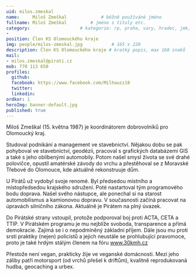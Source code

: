 ```yaml
---
uid: milos.zmeskal
name:     Miloš Zmeškal      		# běžně používáné jméno
fullname: Miloš Zmeškal  		# jméno s tituly etc.
category:              		# kategorie: rp, praha, vary, hradec, jmk, senat
- 
position: Člen KS Olomouckého kraje
img: people/milos-zmeskal.jpg           # 165 x 220
description: Člen KS Olomouckého kraje # kratký popis, max 160 znaků
mail:
- milos.zmeskal@pirati.cz
mob: 770 113 650
profiles:
  github:
  facebook:	https://www.facebook.com/Milhauzz18			
  twitter:
  linkedin:
ordkor: 1   
heroImg: banner-default.jpg
published: true
---
```


Miloš Zmeškal (15. května 1987) je koordinátorem dobrovolníků pro Olomoucký kraj.

Studoval podnikání a management ve stavebnictví. Nějakou dobu se pak pohyboval ve stavebnictví, geodézii, pracoval s grafických databázemi GIS a také s jeho oblíbenými automobily. Potom našel smysl života se své drahé polovičce, opustil amatérské závody do vrchu a přestěhoval se z Moravské Třebové do Olomouce, kde aktuálně rekonstruuje dům.

U Pirátů už vydobyl svoje renomé. Byl předsedou místního a místopředsedou krajského sdružení. Poté nastartoval tým programového bodu doprava. Našel svého nástupce, ale ponechal si na starost automobilismus a kamionovou dopravu. V současnosti začíná pracovat na úpravách silničního zákona. Aktuálně je Pirátem na plný úvazek.

Do Pirátské strany vstoupil, protože podporoval boj proti ACTA, CETA a TTIP. V Pirátském programu je mu nejblíže svoboda, transparence a přímá demokracie. Zajímá se i o nepodmíněný základní příjem. Dále jsou mu proti srsti praktiky (nejen) policistů a jejich neustále se prohlubující pravomoce, proto je také hrdým stálým členem na fóru www.30kmh.cz

Přestože není vegan, prakticky žije ve veganské domácnosti. Mezi jeho záliby patří motorsport (od vrchů přešel k driftům), kvalitně reprodukovaná hudba, geocaching a urbex.